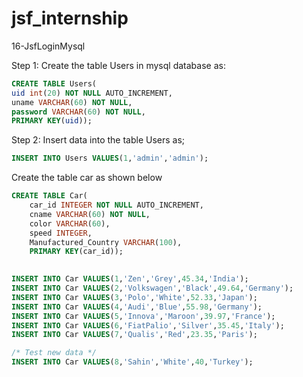 # jsf_internship

16-JsfLoginMysql

Step 1: Create the table Users in mysql database as:
```sql
CREATE TABLE Users( 
uid int(20) NOT NULL AUTO_INCREMENT, 
uname VARCHAR(60) NOT NULL, 
password VARCHAR(60) NOT NULL, 
PRIMARY KEY(uid));
```

Step 2: Insert data into the table Users as;
```sql
INSERT INTO Users VALUES(1,'admin','admin');
```

Create the table car as shown below
```sql
CREATE TABLE Car(
	car_id INTEGER NOT NULL AUTO_INCREMENT,
	cname VARCHAR(60) NOT NULL,
	color VARCHAR(60),
	speed INTEGER,
	Manufactured_Country VARCHAR(100),
	PRIMARY KEY(car_id));
  

INSERT INTO Car VALUES(1,'Zen','Grey',45.34,'India');
INSERT INTO Car VALUES(2,'Volkswagen','Black',49.64,'Germany');
INSERT INTO Car VALUES(3,'Polo','White',52.33,'Japan');
INSERT INTO Car VALUES(4,'Audi','Blue',55.98,'Germany');
INSERT INTO Car VALUES(5,'Innova','Maroon',39.97,'France');
INSERT INTO Car VALUES(6,'FiatPalio','Silver',35.45,'Italy');
INSERT INTO Car VALUES(7,'Qualis','Red',23.35,'Paris');

/* Test new data */
INSERT INTO Car VALUES(8,'Sahin','White',40,'Turkey');
```
